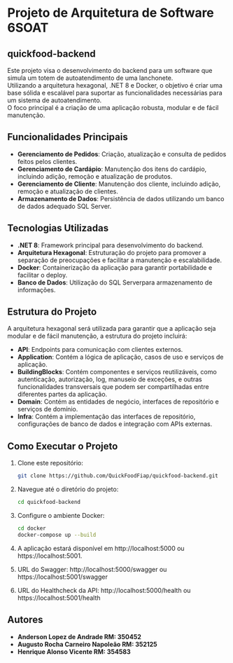 # Projeto de Arquitetura de Software 6SOAT

## quickfood-backend

Este projeto visa o desenvolvimento do backend para um software que simula um totem de autoatendimento de uma lanchonete.<br>
Utilizando a arquitetura hexagonal, .NET 8 e Docker, o objetivo é criar uma base sólida e escalável para suportar as funcionalidades necessárias para um sistema de autoatendimento. <br>
O foco principal é a criação de uma aplicação robusta, modular e de fácil manutenção.<br>

## Funcionalidades Principais

- **Gerenciamento de Pedidos**: Criação, atualização e consulta de pedidos feitos pelos clientes. <br>
- **Gerenciamento de Cardápio**: Manutenção dos itens do cardápio, incluindo adição, remoção e atualização de produtos. <br>
- **Gerenciamento de Cliente**: Manutenção dos cliente, incluindo adição, remoção e atualização de clientes. <br>
- **Armazenamento de Dados**: Persistência de dados utilizando um banco de dados adequado SQL Server. <br>

## Tecnologias Utilizadas

- **.NET 8**: Framework principal para desenvolvimento do backend. <br>
- **Arquitetura Hexagonal**: Estruturação do projeto para promover a separação de preocupações e facilitar a manutenção e escalabilidade. <br>
- **Docker**: Containerização da aplicação para garantir portabilidade e facilitar o deploy. <br>
- **Banco de Dados**: Utilização do SQL Serverpara armazenamento de informações. <br>

## Estrutura do Projeto

A arquitetura hexagonal será utilizada para garantir que a aplicação seja modular e de fácil manutenção, a estrutura do projeto incluirá: <br>

- **API**: Endpoints para comunicação com clientes externos. <br>
- **Application**: Contém a lógica de aplicação, casos de uso e serviços de aplicação. <br>
- **BuildingBlocks**: Contém componentes e serviços reutilizáveis, como autenticação, autorização, log, manuseio de exceções, e outras funcionalidades transversais que podem ser compartilhadas entre diferentes partes da aplicação. <br>
- **Domain**: Contém as entidades de negócio, interfaces de repositório e serviços de domínio. <br>
- **Infra**: Contém a implementação das interfaces de repositório, configurações de banco de dados e integração com APIs externas. <br>

## Como Executar o Projeto

1. Clone este repositório:
   ```bash
   git clone https://github.com/QuickFoodFiap/quickfood-backend.git

2. Navegue até o diretório do projeto:
   ```bash
   cd quickfood-backend

3. Configure o ambiente Docker:
   ```bash
   cd docker
   docker-compose up --build

4. A aplicação estará disponível em http://localhost:5000 ou https://localhost:5001.

5. URL do Swagger: http://localhost:5000/swagger ou https://localhost:5001/swagger

6. URL do Healthcheck da API: http://localhost:5000/health ou https://localhost:5001/health

## Autores

- **Anderson Lopez de Andrade RM: 350452** <br>
- **Augusto Rocha Carneiro Napoleão RM: 352125** <br>
- **Henrique Alonso Vicente RM: 354583**<br>